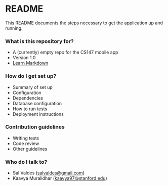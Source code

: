 # README #

This README documents the steps necessary to get the application up and running.

### What is this repository for? ###

* A (currently) empty repo for the CS147 mobile app 
* Version 1.0
* [Learn Markdown](https://bitbucket.org/tutorials/markdowndemo)

### How do I get set up? ###

* Summary of set up
* Configuration
* Dependencies
* Database configuration
* How to run tests
* Deployment instructions

### Contribution guidelines ###

* Writing tests
* Code review
* Other guidelines

### Who do I talk to? ###

* Sal Valdes (salvaldes@gmail.com)
* Kaavya Muralidhar (kaavya97@stanford.edu)